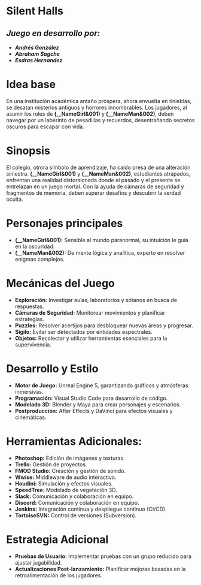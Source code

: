 # Silent Halls
## *Juego en desarrollo por:*
- ***Andrés González***
- ***Abraham Sagche***
- ***Esdras Hernandez***

# Idea base
En una institución académica antaño próspera, ahora envuelta en tinieblas, se desatan misterios antiguos y horrores innombrables. Los jugadores, al asumir los roles de **(__NameGirl&001)** y **(__NameMan&002)**, deben navegar por un laberinto de pesadillas y recuerdos, desentrañando secretos oscuros para escapar con vida.

# Sinopsis
El colegio, otrora símbolo de aprendizaje, ha caído presa de una alteración siniestra. **(__NameGirl&001)** y **(__NameMan&002)**, estudiantes atrapados, enfrentan una realidad distorsionada donde el pasado y el presente se entrelazan en un juego mortal. Con la ayuda de cámaras de seguridad y fragmentos de memoria, deben superar desafíos y descubrir la verdad oculta.

# Personajes principales
- **(__NameGirl&001):** Sensible al mundo paranormal, su intuición le guía en la oscuridad.
- **(__NameMan&002):** De mente lógica y analítica, experto en resolver enigmas complejos.

# Mecánicas del Juego
- **Exploración:** Investigar aulas, laboratorios y sótanos en busca de respuestas.
- **Cámaras de Seguridad:** Monitorear movimientos y planificar estrategias.
- **Puzzles:** Resolver acertijos para desbloquear nuevas áreas y progresar.
- **Sigilo:** Evitar ser detectados por entidades espectrales.
- **Objetos:** Recolectar y utilizar herramientas esenciales para la supervivencia.

# Desarrollo y Estilo
- **Motor de Juego:** Unreal Engine 5, garantizando gráficos y atmósferas inmersivas.
- **Programación:** Visual Studio Code para desarrollo de código.
- **Modelado 3D:** Blender y Maya para crear personajes y escenarios.
- **Postproducción:** After Effects y DaVinci para efectos visuales y cinemáticas.

# Herramientas Adicionales:
- **Photoshop:** Edición de imágenes y texturas.
- **Trello:** Gestión de proyectos.
- **FMOD Studio:** Creación y gestión de sonido.
- **Wwise:** Middleware de audio interactivo.
- **Houdini:** Simulación y efectos visuales.
- **SpeedTree:** Modelado de vegetación 3D.
- **Slack:** Comunicación y colaboración en equipo.
- **Discord:** Comunicación y colaboración en equipo.
- **Jenkins:** Integración continua y despliegue continuo (CI/CD).
- **TortoiseSVN:** Control de versiones (Subversion).

# Estrategia Adicional
- **Pruebas de Usuario:** Implementar pruebas con un grupo reducido para ajustar jugabilidad.
- **Actualizaciones Post-lanzamiento:** Planificar mejoras basadas en la retroalimentación de los jugadores.
